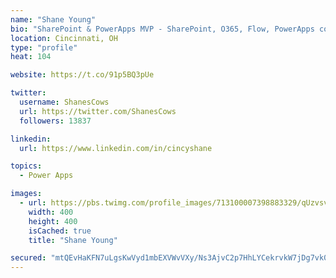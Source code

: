 ```yaml
---
name: "Shane Young"
bio: "SharePoint & PowerApps MVP - SharePoint, O365, Flow, PowerApps consulting? @PowerApps911 | Pure Snark? You found it."
location: Cincinnati, OH
type: "profile"
heat: 104

website: https://t.co/91p5BQ3pUe

twitter:
  username: ShanesCows
  url: https://twitter.com/ShanesCows
  followers: 13837

linkedin:
  url: https://www.linkedin.com/in/cincyshane

topics:
  - Power Apps

images:
  - url: https://pbs.twimg.com/profile_images/713100007398883329/qUzvsvQ3_400x400.jpg
    width: 400
    height: 400
    isCached: true
    title: "Shane Young"

secured: "mtQEvHaKFN7uLgsKwVyd1mbEXVWvVXy/Ns3AjvC2p7HhLYCekrvkW7jDg7vk0WFGHLRto/86y7QB5CZlquBrZPEckrs9f8ewvEV0sXB3PZE7MR5UJlj2h9TdPFp5HITGlnYbC/DQmKTqPAqUQxwbCT0l6CeqH/XwHqOsv28Rp8j98BXkcOeCB8jz1UYSrwFzicw5HtAlksq+K8Q/6mJimH15bwySrwOPVWnov4GC5KRQSR0K9UZnEdBNDgtmjkc6uFLY6JNl3LbUFfW130rgyrVbKxCJC2cerA+A84tOZ2YV3xd8n5M0+cO9kMd5BDX5ypkfdVvn1b56TXe9wncQPbFMQB7MN6XOZBqedGYJ4D/cnlOAdPBl/7WT9DwUnEwd5KB3S2Pf8URlCkrqjgPCJDjW0T7uGF4fjUWkc29pSmI=;VPON5tGWR7XdMEpVY74zyg=="
---
```


